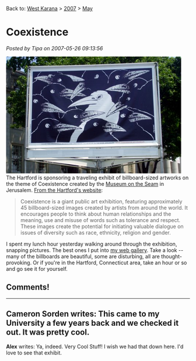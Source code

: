 Back to: [West Karana](/posts/westkarana.md) > [2007](/posts/2007/westkarana.md) > [May](./westkarana.md)
# Coexistence

*Posted by Tipa on 2007-05-26 09:13:56*

![stp60417.jpg](../../../uploads/2007/05/stp60417.jpg)
The Hartford is sponsoring a traveling exhibit of billboard-sized artworks on the theme of Coexistence created by the [Museum on the Seam](http://www.coexistence.art.museum/) in Jerusalem. [From the Hartford's website](http://www.thehartford.com/coexistence/ "The Hartford presents Coexistence"):

> Coexistence is a giant public art exhibition, featuring approximately 45 billboard-sized images created by artists from around the world. It encourages people to think about human relationships and the meaning, use and misuse of words such as tolerance and respect. These images create the potential for initiating valuable dialogue on issues of diversity such as race, ethnicity, religion and gender.


I spent my lunch hour yesterday walking around through the exhibition, snapping pictures. The best ones I put into [my web gallery](http://picasaweb.google.com/brendahol/Coexistence). Take a look -- many of the billboards are beautiful, some are disturbing, all are thought-provoking. Or if you're in the Hartford, Connecticut area, take an hour or so and go see it for yourself.
## Comments!
---
**Cameron Sorden** writes: This came to my University a few years back and we checked it out. It was pretty cool.
---
**Alex** writes: Ya, indeed.  Very Cool Stuff!  I wish we had that down here.  I'd love to see that exhibit.
